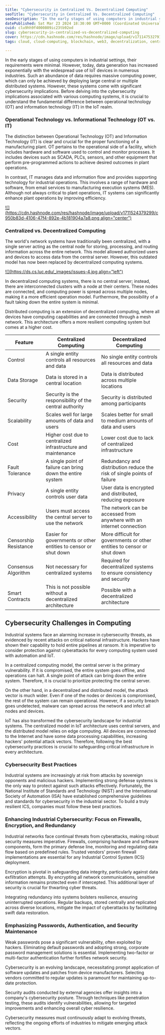 ```yaml
---
title: "Cybersecurity in Centralized Vs. Decentralized Computing"
seoTitle: "Cybersecurity in Centralized Vs. Decentralized Computing"
seoDescription: "In the early stages of using computers in industrial settings, their requirements were minimal. However, today, data generation has increased exponentially "
datePublished: Sat Mar 23 2024 18:30:00 GMT+0000 (Coordinated Universal Time)
cuid: clu9hh9f4000809ic23tb92od
slug: cybersecurity-in-centralized-vs-decentralized-computing
cover: https://cdn.hashnode.com/res/hashnode/image/upload/v1711475327917/34a788e6-4d7e-4d06-b15d-25adba77c1ba.png
tags: cloud, cloud-computing, blockchain, web3, decentralization, centralized

---
```


In the early stages of using computers in industrial settings, their requirements were minimal. However, today, data generation has increased exponentially with the widespread use of IoT devices in numerous industries. Such an abundance of data requires massive computing power, which can only be achieved by deploying large central or multiple distributed systems. However, these systems come with significant cybersecurity implications. Before delving into the cybersecurity implications associated with various computing systems, it is crucial to understand the fundamental difference between operational technology (OT) and information technology (IT) in the IoT realm.

### **Operational Technology vs. Informational Technology (OT vs. IT)**

The distinction between Operational Technology (OT) and Information Technology (IT) is clear and crucial for the proper functioning of a manufacturing plant. OT pertains to the operational side of a facility, which includes hardware and software used to control and monitor processes. It includes devices such as SCADA, PLCs, sensors, and other equipment that perform pre-programmed actions to achieve desired outcomes in plant operations.

In contrast, IT manages data and information flow and provides supporting technology for industrial operations. This involves a range of hardware and software, from email services to manufacturing execution systems (MES). Although not always critical to plant operations, IT systems can significantly enhance plant operations by improving efficiency.

[![](https://cdn.hashnode.com/res/hashnode/image/upload/v1711524379299/c950b83d-4106-47f4-892e-4b181904a7a8.png align="center")](https://www.siemens.com/global/en/products/automation/industrial-communication/industrial-network-solutions/ot-it-networks.html)

### **Centralized vs. Decentralized Computing**

The world's network systems have traditionally been centralized, with a single server acting as the central node for storing, processing, and routing information across the entire network. This model allowed authorized users and devices to access data from the central server. However, this outdated model has now been replaced by decentralized computing systems.

[![](https://ds.cs.luc.edu/_images/issues-4.jpg align="left")](https://ds.cs.luc.edu/_images/issues-4.jpg)

In decentralized computing systems, there is no central server; instead, there are interconnected clusters with a node at their centers. These nodes are connected, and computing power is spread across multiple nodes, making it a more efficient operation model. Furthermore, the possibility of a fault taking down the entire system is minimal.

Distributed computing is an extension of decentralized computing, where all devices have computing capabilities and are connected through a mesh network. This architecture offers a more resilient computing system but comes at a higher cost.

| **Feature** | **Centralized Computing** | **Decentralized Computing** |
| --- | --- | --- |
| Control | A single entity controls all resources and data | No single entity controls all resources and data |
| Data Storage | Data is stored in a central location | Data is distributed across multiple locations |
| Security | Security is the responsibility of the central authority | Security is distributed among participants |
| Scalability | Scales well for large amounts of data and users | Scales better for small to medium amounts of data and users |
| Cost | Higher cost due to centralized infrastructure and maintenance | Lower cost due to lack of centralized infrastructure |
| Fault Tolerance | A single point of failure can bring down the entire system | Redundancy and distribution reduce the risk of single points of failure |
| Privacy | A single entity controls user data | User data is encrypted and distributed, reducing exposure |
| Accessibility | Users must access the central server to use the network | The network can be accessed from anywhere with an internet connection |
| Censorship Resistance | Easier for governments or other entities to censor or shut down | More difficult for governments or other entities to censor or shut down |
| Consensus Algorithm | Not necessary for centralized systems | Required for decentralized systems to ensure consistency and security |
| Smart Contracts | This is not possible without a decentralized architecture | Possible with a decentralized architecture |

## **Cybersecurity Challenges in Computing**

Industrial systems face an alarming increase in cybersecurity threats, as evidenced by recent attacks on critical national infrastructure. Hackers have shown their capability to hold entire pipelines at ransom. It is imperative to consider protection against cyberattacks for every computing system used with automation and IoT.

In a centralized computing model, the central server is the primary vulnerability. If it is compromised, the entire system goes offline, and operations can halt. A single point of attack can bring down the entire system. Therefore, it is crucial to prioritize protecting the central server.

On the other hand, in a decentralized and distributed model, the attack vector is much wider. Even if one of the nodes or devices is compromised, the rest of the system can remain operational. However, if a security breach goes undetected, malware can spread across the network and infect all nodes and devices.

IoT has also transformed the cybersecurity landscape for industrial systems. The centralized model in IoT architecture uses central servers, and the distributed model relies on edge computing. All devices are connected to the Internet and have some data processing capabilities, increasing hackers' potential attack vectors. Therefore, following the best cybersecurity practices is crucial to safeguarding critical infrastructure in every architecture.

### **Cybersecurity Best Practices**

Industrial systems are increasingly at risk from attacks by sovereign opponents and malicious hackers. Implementing strong defense systems is the only way to protect against such attacks effectively. Fortunately, the National Institute of Standards and Technology (NIST) and the International Society of Automation (ISA) have established comprehensive guidelines and standards for cybersecurity in the industrial sector. To build a truly resilient ICS, companies must follow these best practices.

### **Enhancing Industrial Cybersecurity: Focus on Firewalls, Encryption, and Redundancy**

Industrial networks face continual threats from cyberattacks, making robust security measures imperative. Firewalls, comprising hardware and software components, form the primary defense line, monitoring and regulating data flow based on predefined rules. Trusted vendors' proven firewall implementations are essential for any Industrial Control System (ICS) deployment.

Encryption is pivotal in safeguarding data integrity, particularly against data exfiltration attempts. By encrypting all network communications, sensitive information remains protected even if intercepted. This additional layer of security is crucial for thwarting cyber threats.

Integrating redundancy into systems bolsters resilience, ensuring uninterrupted operations. Regular backups, stored centrally and replicated across diverse locations, mitigate the impact of cyberattacks by facilitating swift data restoration.

### **Emphasizing Passwords, Authentication, and Security Maintenance**

Weak passwords pose a significant vulnerability, often exploited by hackers. Eliminating default passwords and adopting strong, corporate password management solutions is essential. Implementing two-factor or multi-factor authentication further fortifies network security.

Cybersecurity is an evolving landscape, necessitating prompt application of software updates and patches from device manufacturers. Selecting vendors committed to regular updates is paramount for maintaining up-to-date protection.

Security audits conducted by external agencies offer insights into a company's cybersecurity posture. Through techniques like penetration testing, these audits identify vulnerabilities, allowing for targeted improvements and enhancing overall cyber resilience.

Cybersecurity measures must continuously adapt to evolving threats, reflecting the ongoing efforts of industries to mitigate emerging attack vectors.